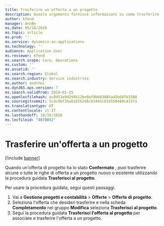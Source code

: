 ```yaml
---
title: Trasferire un'offerta a un progetto
description: Questo argomento fornisce informazioni su come trasferire un'offerta a un progetto nuovo o esistente.
author: kfend
manager: AnnBe
ms.date: 05/28/2020
ms.topic: article
ms.prod: ''
ms.service: dynamics-ax-applications
ms.technology: ''
audience: Application User
ms.reviewer: kfend
ms.search.scope: Core, Operations
ms.custom: ''
ms.assetid: ''
ms.search.region: Global
ms.search.industry: Service industries
ms.author: andchoi
ms.dyn365.ops.version: 7
ms.search.validFrom: 2019-01-15
ms.openlocfilehash: ec0d53e9d294b12be9af9bb03885a45b68fb3388
ms.sourcegitcommit: 5c4c9bf3ba018562d6cb3443c01d550489c415fa
ms.translationtype: HT
ms.contentlocale: it-IT
ms.lasthandoff: 10/16/2020
ms.locfileid: "4078852"
---
```

# <a name="transfer-a-quotation-to-a-project"></a>Trasferire un'offerta a un progetto

[!include [banner](../includes/banner.md)]

Quando un'offerta di progetto ha lo stato **Confermato** , puoi trasferire alcune o tutte le righe di offerta a un progetto nuovo o esistente utilizzando la procedura guidata **Trasferisci al progetto**. 

Per usare la procedura guidata, segui questi passaggi.

1. Vai a **Gestione progetti e contabilità** > **Offerte** > **Offerte di progetto**.
2. Seleziona l'offerta che desideri trasferire e nella scheda **Completamento** nel gruppo **Modifica** seleziona **Trasferisci al progetto**.
3. Segui la procedura guidata **Trasferisci l'offerta al progetto** per associare e trasferire l'offerta a un progetto.
